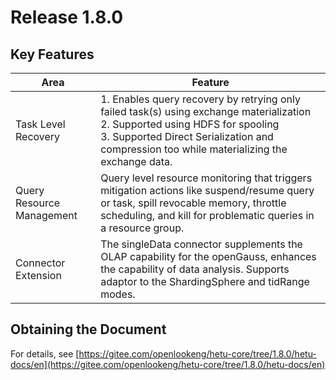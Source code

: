 # Release 1.8.0

## Key Features

| Area                      | Feature                                                                                                                                                                                                                              |
|---------------------------|--------------------------------------------------------------------------------------------------------------------------------------------------------------------------------------------------------------------------------------|
| Task Level Recovery       | 1. Enables query recovery by retrying only failed task(s) using exchange materialization<br/> 2. Supported using HDFS for spooling<br/> 3. Supported Direct Serialization and compression too while materializing the exchange data. |
| Query Resource Management | Query level resource monitoring that triggers mitigation actions like suspend/resume query or task, spill revocable memory, throttle scheduling, and kill for problematic queries in a resource group.                               |
| Connector Extension       | The singleData connector supplements the OLAP capability for the openGauss, enhances the capability of data analysis. Supports adaptor to the ShardingSphere and tidRange modes.                                                     |

## Obtaining the Document 

For details, see [https://gitee.com/openlookeng/hetu-core/tree/1.8.0/hetu-docs/en](https://gitee.com/openlookeng/hetu-core/tree/1.8.0/hetu-docs/en)

